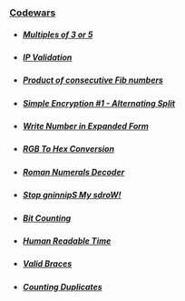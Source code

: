 ### [Codewars](https://www.codewars.com/)

* ##### [Multiples of 3 or 5](https://www.codewars.com/kata/514b92a657cdc65150000006/php)
* ##### [IP Validation](https://www.codewars.com/kata/515decfd9dcfc23bb6000006/php)
* ##### [Product of consecutive Fib numbers](https://www.codewars.com/kata/5541f58a944b85ce6d00006a/php)
* ##### [Simple Encryption #1 - Alternating Split](https://www.codewars.com/kata/57814d79a56c88e3e0000786/php)
* ##### [Write Number in Expanded Form](https://www.codewars.com/kata/5842df8ccbd22792a4000245/php)
* ##### [RGB To Hex Conversion](https://www.codewars.com/kata/513e08acc600c94f01000001/php)
* ##### [Roman Numerals Decoder](https://www.codewars.com/kata/51b6249c4612257ac0000005/php)
* ##### [Stop gninnipS My sdroW!](https://www.codewars.com/kata/5264d2b162488dc400000001/php)
* ##### [Bit Counting](https://www.codewars.com/kata/526571aae218b8ee490006f4/php)
* ##### [Human Readable Time](https://www.codewars.com/kata/52685f7382004e774f0001f7/php)
* ##### [Valid Braces](https://www.codewars.com/kata/5277c8a221e209d3f6000b56/php)
* ##### [Counting Duplicates](https://www.codewars.com/kata/54bf1c2cd5b56cc47f0007a1/php)




